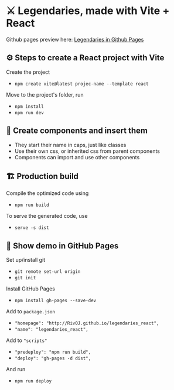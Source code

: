 # ⚔️ Legendaries, made with Vite + React

Github pages preview here: [Legendaries in Github Pages](https://riv0j.github.io/legendaries_react/)

## ⚙️ Steps to create a React project with Vite

Create the project  
- `npm create vite@latest projec-name --template react`

Move to the project's folder, run  
- `npm install`  
- `npm run dev`

## 🧩 Create components and insert them

- They start their name in caps, just like classes  
- Use their own css, or inherited css from parent components  
- Components can import and use other components

## 🏗️ Production build

Compile the optimized code using  
- `npm run build`

To serve the generated code, use
- `serve -s dist`

## 🚀 Show demo in GitHub Pages 

Set up/install git  
- `git remote set-url origin`  
- `git init`

Install GitHub Pages  
- `npm install gh-pages --save-dev`

Add to `package.json`  
- `"homepage": "http://Riv0J.github.io/legendaries_react",`  
- `"name": "legendaries_react",`

Add to `"scripts"`  
- `"predeploy": "npm run build",`  
- `"deploy": "gh-pages -d dist",`

And run  
- `npm run deploy`